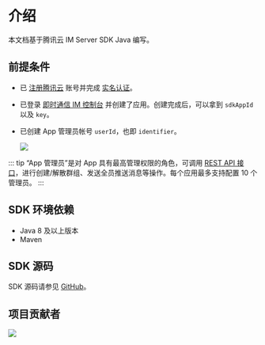 # 介绍

本文档基于腾讯云 IM Server SDK Java <Badge type="tip" text="v0.3.10" vertical="top" /> 编写。

## 前提条件

- 已 [注册腾讯云](https://cloud.tencent.com/document/product/378/17985) 账号并完成 [实名认证](https://cloud.tencent.com/document/product/378/3629)。
- 已登录 [即时通信 IM 控制台](https://console.cloud.tencent.com/im) 并创建了应用。创建完成后，可以拿到 `sdkAppId` 以及 `key`。
- 已创建 App 管理员帐号 `userId`，也即 `identifier`。

    <img src="https://cdn.jsdelivr.net/gh/doocs/qcloud-im-server-sdk-java@main/docs/assets/create_identifier.png" />

::: tip
“App 管理员”是对 App 具有最高管理权限的角色，可调用 [REST API 接口](https://cloud.tencent.com/document/product/269/1519?from_cn_redirect=1)，进行创建/解散群组、发送全员推送消息等操作。每个应用最多支持配置 10 个管理员。
:::

## SDK 环境依赖

- Java 8 及以上版本
- Maven

## SDK 源码

SDK 源码请参见 [GitHub](https://github.com/doocs/qcloud-im-server-sdk-java)。

## 项目贡献者

<a href="https://github.com/doocs/qcloud-im-server-sdk-java/graphs/contributors" target="_blank"><img src="https://cdn.jsdelivr.net/gh/doocs/qcloud-im-server-sdk-java@main/docs/assets/contributors.svg" /></a>
